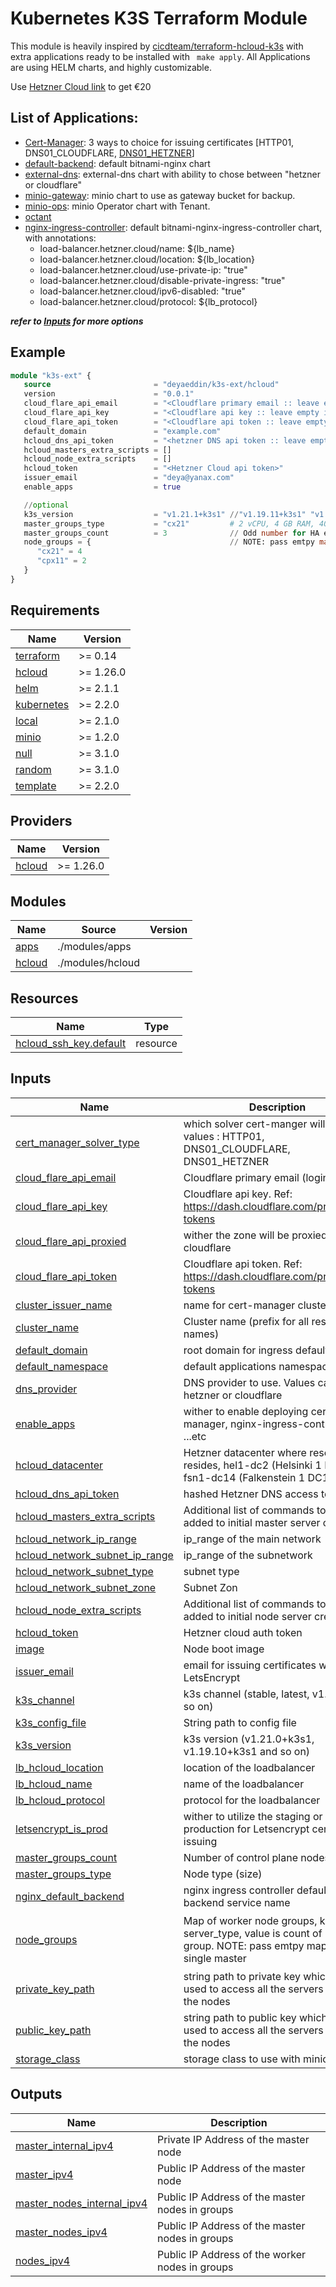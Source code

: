 
# Kubernetes K3S Terraform Module
This module is heavily inspired by [cicdteam/terraform-hcloud-k3s](https://github.com/cicdteam/terraform-hcloud-k3s) with extra applications ready to be installed with ``` make apply```. All Applications are using HELM charts, and highly customizable.

Use [Hetzner Cloud link](https://hetzner.cloud/?ref=6PAAEo0epOOA) to get €20  

## List of Applications:
 - [Cert-Manager](https://cert-manager.io/): 3 ways to choice for issuing certificates [HTTP01, DNS01_CLOUDFLARE, [DNS01_HETZNER](https://github.com/deyaeddin/cert-manager-webhook-hetzner)]
 - [default-backend](https://github.com/bitnami/charts/tree/master/bitnami/nginx): default bitnami-nginx chart
 - [external-dns](https://github.com/bitnami/charts/tree/master/bitnami/external-dns):  external-dns chart with ability to chose between "hetzner or cloudflare"
 - [minio-gateway](https://github.com/bitnami/charts/tree/master/bitnami/minio):  minio chart to use as gateway bucket for backup.
 - [minio-ops](https://github.com/minio/operator):  minio Operator chart with Tenant. 
 - [octant](https://github.com/aleveille/octant-dashboard-turnkey)
 - [nginx-ingress-controller](https://github.com/bitnami/charts/tree/master/bitnami/nginx-ingress-controller): default bitnami-nginx-ingress-controller chart, with annotations:
   - load-balancer.hetzner.cloud/name: ${lb_name}
   - load-balancer.hetzner.cloud/location: ${lb_location}
   - load-balancer.hetzner.cloud/use-private-ip: "true"
   - load-balancer.hetzner.cloud/disable-private-ingress: "true"
   - load-balancer.hetzner.cloud/ipv6-disabled: "true"
   - load-balancer.hetzner.cloud/protocol: ${lb_protocol}


***refer to [Inputs](#Inputs) for more options***


## Example
```terraform
module "k3s-ext" {
   source                       = "deyaeddin/k3s-ext/hcloud"
   version                      = "0.0.1"
   cloud_flare_api_email        = "<Cloudflare primary email :: leave empty if you are using Hetzner>"
   cloud_flare_api_key          = "<Cloudflare api key :: leave empty if you are using Hetzner>"
   cloud_flare_api_token        = "<Cloudflare api token :: leave empty if you are using Hetzner>"
   default_domain               = "example.com"
   hcloud_dns_api_token         = "<hetzner DNS api token :: leave empty if you are using Cloudflare>"
   hcloud_masters_extra_scripts = []
   hcloud_node_extra_scripts    = []
   hcloud_token                 = "<Hetzner Cloud api token>"
   issuer_email                 = "deya@yanax.com"
   enable_apps                  = true

   //optional
   k3s_version                  = "v1.21.1+k3s1" //"v1.19.11+k3s1" "v1.20.7+k3s1" "v1.21.1+k3s1"
   master_groups_type           = "cx21"         # 2 vCPU, 4 GB RAM, 40 GB Disk space
   master_groups_count          = 3              // Odd number for HA enabled
   node_groups = {                               // NOTE: pass emtpy map to use a single master
      "cx21" = 4
      "cpx11" = 2
   }
}
```

## Requirements

| Name | Version |
|------|---------|
| <a name="requirement_terraform"></a> [terraform](#requirement\_terraform) | >= 0.14 |
| <a name="requirement_hcloud"></a> [hcloud](#requirement\_hcloud) | >= 1.26.0 |
| <a name="requirement_helm"></a> [helm](#requirement\_helm) | >= 2.1.1 |
| <a name="requirement_kubernetes"></a> [kubernetes](#requirement\_kubernetes) | >= 2.2.0 |
| <a name="requirement_local"></a> [local](#requirement\_local) | >= 2.1.0 |
| <a name="requirement_minio"></a> [minio](#requirement\_minio) | >= 1.2.0 |
| <a name="requirement_null"></a> [null](#requirement\_null) | >= 3.1.0 |
| <a name="requirement_random"></a> [random](#requirement\_random) | >= 3.1.0 |
| <a name="requirement_template"></a> [template](#requirement\_template) | >= 2.2.0 |

## Providers

| Name | Version |
|------|---------|
| <a name="provider_hcloud"></a> [hcloud](#provider\_hcloud) | >= 1.26.0 |

## Modules

| Name | Source | Version |
|------|--------|---------|
| <a name="module_apps"></a> [apps](#module\_apps) | ./modules/apps |  |
| <a name="module_hcloud"></a> [hcloud](#module\_hcloud) | ./modules/hcloud |  |

## Resources

| Name | Type |
|------|------|
| [hcloud_ssh_key.default](https://registry.terraform.io/providers/hetznercloud/hcloud/latest/docs/resources/ssh_key) | resource |

## Inputs

| Name | Description | Type | Default | Required |
|------|-------------|------|---------|:--------:|
| <a name="input_cert_manager_solver_type"></a> [cert\_manager\_solver\_type](#input\_cert\_manager\_solver\_type) | which solver cert-manger will use, values : HTTP01, DNS01\_CLOUDFLARE, DNS01\_HETZNER | `string` | `"HTTP01"` | no |
| <a name="input_cloud_flare_api_email"></a> [cloud\_flare\_api\_email](#input\_cloud\_flare\_api\_email) | Cloudflare primary email (login email) | `any` | n/a | yes |
| <a name="input_cloud_flare_api_key"></a> [cloud\_flare\_api\_key](#input\_cloud\_flare\_api\_key) | Cloudflare api key.  Ref: https://dash.cloudflare.com/profile/api-tokens | `any` | n/a | yes |
| <a name="input_cloud_flare_api_proxied"></a> [cloud\_flare\_api\_proxied](#input\_cloud\_flare\_api\_proxied) | wither the zone will be proxied on cloudflare | `bool` | `false` | no |
| <a name="input_cloud_flare_api_token"></a> [cloud\_flare\_api\_token](#input\_cloud\_flare\_api\_token) | Cloudflare api token. Ref: https://dash.cloudflare.com/profile/api-tokens | `any` | n/a | yes |
| <a name="input_cluster_issuer_name"></a> [cluster\_issuer\_name](#input\_cluster\_issuer\_name) | name for cert-manager cluster issuer | `string` | `"letsencrypt"` | no |
| <a name="input_cluster_name"></a> [cluster\_name](#input\_cluster\_name) | Cluster name (prefix for all resource names) | `string` | `"my-cluster"` | no |
| <a name="input_default_domain"></a> [default\_domain](#input\_default\_domain) | root domain for ingress default service | `any` | n/a | yes |
| <a name="input_default_namespace"></a> [default\_namespace](#input\_default\_namespace) | default applications namespace | `string` | `"apps"` | no |
| <a name="input_dns_provider"></a> [dns\_provider](#input\_dns\_provider) | DNS provider to use. Values can be hetzner or cloudflare | `string` | `"hetzner"` | no |
| <a name="input_enable_apps"></a> [enable\_apps](#input\_enable\_apps) | wither to enable deploying cert-manager, nginx-ingress-controller ...etc | `bool` | `false` | no |
| <a name="input_hcloud_datacenter"></a> [hcloud\_datacenter](#input\_hcloud\_datacenter) | Hetzner datacenter where resources resides, hel1-dc2 (Helsinki 1 DC 2) or fsn1-dc14 (Falkenstein 1 DC14) | `string` | `"hel1-dc2"` | no |
| <a name="input_hcloud_dns_api_token"></a> [hcloud\_dns\_api\_token](#input\_hcloud\_dns\_api\_token) | hashed Hetzner DNS access token | `any` | n/a | yes |
| <a name="input_hcloud_masters_extra_scripts"></a> [hcloud\_masters\_extra\_scripts](#input\_hcloud\_masters\_extra\_scripts) | Additional list of commands to be added to initial master server creation | `list(string)` | n/a | yes |
| <a name="input_hcloud_network_ip_range"></a> [hcloud\_network\_ip\_range](#input\_hcloud\_network\_ip\_range) | ip\_range of the main network | `string` | `"10.0.0.0/8"` | no |
| <a name="input_hcloud_network_subnet_ip_range"></a> [hcloud\_network\_subnet\_ip\_range](#input\_hcloud\_network\_subnet\_ip\_range) | ip\_range of the subnetwork | `string` | `"10.0.0.0/16"` | no |
| <a name="input_hcloud_network_subnet_type"></a> [hcloud\_network\_subnet\_type](#input\_hcloud\_network\_subnet\_type) | subnet type | `string` | `"cloud"` | no |
| <a name="input_hcloud_network_subnet_zone"></a> [hcloud\_network\_subnet\_zone](#input\_hcloud\_network\_subnet\_zone) | Subnet Zon | `string` | `"eu-central"` | no |
| <a name="input_hcloud_node_extra_scripts"></a> [hcloud\_node\_extra\_scripts](#input\_hcloud\_node\_extra\_scripts) | Additional list of commands to be added to initial node server creation | `list(string)` | n/a | yes |
| <a name="input_hcloud_token"></a> [hcloud\_token](#input\_hcloud\_token) | Hetzner cloud auth token | `any` | n/a | yes |
| <a name="input_image"></a> [image](#input\_image) | Node boot image | `string` | `"ubuntu-20.04"` | no |
| <a name="input_issuer_email"></a> [issuer\_email](#input\_issuer\_email) | email for issuing certificates with LetsEncrypt | `any` | n/a | yes |
| <a name="input_k3s_channel"></a> [k3s\_channel](#input\_k3s\_channel) | k3s channel (stable, latest, v1.19 and so on) | `string` | `"latest"` | no |
| <a name="input_k3s_config_file"></a> [k3s\_config\_file](#input\_k3s\_config\_file) | String path to config file | `string` | `"~/.kubeconfig/hetzner.config"` | no |
| <a name="input_k3s_version"></a> [k3s\_version](#input\_k3s\_version) | k3s version (v1.21.0+k3s1, v1.19.10+k3s1 and so on) | `string` | `"v1.21.1+k3s1"` | no |
| <a name="input_lb_hcloud_location"></a> [lb\_hcloud\_location](#input\_lb\_hcloud\_location) | location of the loadbalancer | `string` | `"hel1"` | no |
| <a name="input_lb_hcloud_name"></a> [lb\_hcloud\_name](#input\_lb\_hcloud\_name) | name of the loadbalancer | `string` | `"name_cluster_lb"` | no |
| <a name="input_lb_hcloud_protocol"></a> [lb\_hcloud\_protocol](#input\_lb\_hcloud\_protocol) | protocol for the loadbalancer | `string` | `"tcp"` | no |
| <a name="input_letsencrypt_is_prod"></a> [letsencrypt\_is\_prod](#input\_letsencrypt\_is\_prod) | wither to utilize the staging or production for Letsencrypt certificates issuing | `bool` | `false` | no |
| <a name="input_master_groups_count"></a> [master\_groups\_count](#input\_master\_groups\_count) | Number of control plane nodes. | `number` | `1` | no |
| <a name="input_master_groups_type"></a> [master\_groups\_type](#input\_master\_groups\_type) | Node type (size) | `string` | `"cx21"` | no |
| <a name="input_nginx_default_backend"></a> [nginx\_default\_backend](#input\_nginx\_default\_backend) | nginx ingress controller default backend service name | `string` | `"default-backend"` | no |
| <a name="input_node_groups"></a> [node\_groups](#input\_node\_groups) | Map of worker node groups, key is server\_type, value is count of nodes in group. NOTE: pass emtpy map to use a single master | `map(string)` | <pre>{<br>  "cpx11": 2,<br>  "cx21": 4<br>}</pre> | no |
| <a name="input_private_key_path"></a> [private\_key\_path](#input\_private\_key\_path) | string path to private key which will be used to access all the servers including the nodes | `string` | `"~/.ssh/id_rsa"` | no |
| <a name="input_public_key_path"></a> [public\_key\_path](#input\_public\_key\_path) | string path to public key which will be used to access all the servers including the nodes | `string` | `"~/.ssh/id_rsa.pub"` | no |
| <a name="input_storage_class"></a> [storage\_class](#input\_storage\_class) | storage class to use with minio drivers | `string` | `"hcloud-volumes"` | no |

## Outputs

| Name | Description |
|------|-------------|
| <a name="output_master_internal_ipv4"></a> [master\_internal\_ipv4](#output\_master\_internal\_ipv4) | Private IP Address of the master node |
| <a name="output_master_ipv4"></a> [master\_ipv4](#output\_master\_ipv4) | Public IP Address of the master node |
| <a name="output_master_nodes_internal_ipv4"></a> [master\_nodes\_internal\_ipv4](#output\_master\_nodes\_internal\_ipv4) | Public IP Address of the master nodes in groups |
| <a name="output_master_nodes_ipv4"></a> [master\_nodes\_ipv4](#output\_master\_nodes\_ipv4) | Public IP Address of the master nodes in groups |
| <a name="output_nodes_ipv4"></a> [nodes\_ipv4](#output\_nodes\_ipv4) | Public IP Address of the worker nodes in groups |
